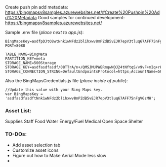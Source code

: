 Create push pin add metadata: https://bingmapsv8samples.azurewebsites.net/#Create%20Pushpin%20Add%20Metadata
Good samples for continued development: https://bingmapsv8samples.azurewebsites.net/ 

Sample .env file (*place next to app.js*): 

```
BingMapsKey=asdfpDJtO8wtNnk1wNFdz2blihxwv8mPZdB5vEJR7epV3tluq67AFF75nFgVGzMH
PORT=8080

TABLE_NAME=BingMeta
PARTITION_KEY=meta
STORAGE_NAME=500Storage
STORAGE_KEY=asdfasdfasdf/08TTrA/n+/QMSJMUPWERmqwNOJ24tNftqS/v9vF+mIq+r8pfB58f3yIzC343cnPQclxA==
STORAGE_CONNECTION_STRING=DefaultEndpointsProtocol=https;AccountName=500starter9eef;AccountKey=asdfasdfasdf/08TTrA/n+/QMSJMUPWERmqwNOJ24tNftqS/v9vF+mIq+r8pfB58f3yIzC343cnPQclxA==;EndpointSuffix=core.windows.net

```

Also the BingMapsCredentials.js file (*place inside of public*): 
```
//Update this value with your Bing Maps key.
var BingMapsKey = 'asdfasdfasdftNnk1wNFdz2blihxwv8mPZdB5vEJR7epV3tluq67AFF75nFgVGzMH';

```

### Asset List: 
Supplies
Staff
Food
Water
Energy/Fuel
Medical
Open Space
Shelter

### TO-DOs:
- Add asset selection tab
- Customize asset icons
- Figure out how to Make Aerial Mode less slow
- 